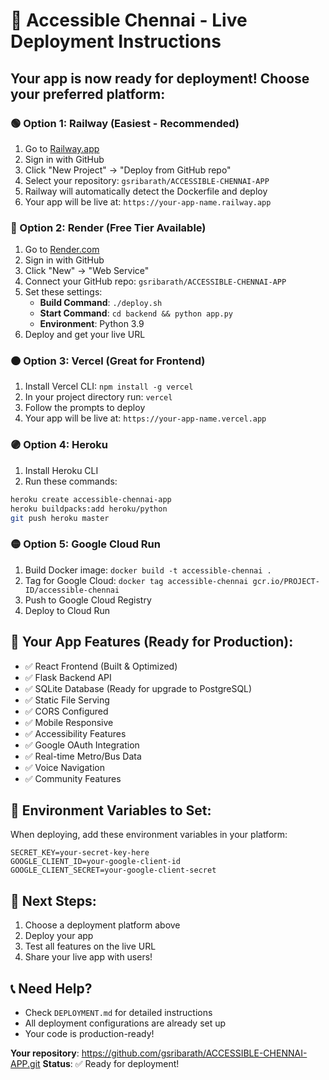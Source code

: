 # 🚀 Accessible Chennai - Live Deployment Instructions

## Your app is now ready for deployment! Choose your preferred platform:

### 🟢 Option 1: Railway (Easiest - Recommended)
1. Go to [Railway.app](https://railway.app)
2. Sign in with GitHub
3. Click "New Project" → "Deploy from GitHub repo"
4. Select your repository: `gsribarath/ACCESSIBLE-CHENNAI-APP`
5. Railway will automatically detect the Dockerfile and deploy
6. Your app will be live at: `https://your-app-name.railway.app`

### 🔵 Option 2: Render (Free Tier Available)
1. Go to [Render.com](https://render.com)
2. Sign in with GitHub
3. Click "New" → "Web Service"
4. Connect your GitHub repo: `gsribarath/ACCESSIBLE-CHENNAI-APP`
5. Set these settings:
   - **Build Command**: `./deploy.sh`
   - **Start Command**: `cd backend && python app.py`
   - **Environment**: Python 3.9
6. Deploy and get your live URL

### 🟠 Option 3: Vercel (Great for Frontend)
1. Install Vercel CLI: `npm install -g vercel`
2. In your project directory run: `vercel`
3. Follow the prompts to deploy
4. Your app will be live at: `https://your-app-name.vercel.app`

### 🟣 Option 4: Heroku
1. Install Heroku CLI
2. Run these commands:
```bash
heroku create accessible-chennai-app
heroku buildpacks:add heroku/python
git push heroku master
```

### 🟡 Option 5: Google Cloud Run
1. Build Docker image: `docker build -t accessible-chennai .`
2. Tag for Google Cloud: `docker tag accessible-chennai gcr.io/PROJECT-ID/accessible-chennai`
3. Push to Google Cloud Registry
4. Deploy to Cloud Run

## 📱 Your App Features (Ready for Production):
- ✅ React Frontend (Built & Optimized)
- ✅ Flask Backend API
- ✅ SQLite Database (Ready for upgrade to PostgreSQL)
- ✅ Static File Serving
- ✅ CORS Configured
- ✅ Mobile Responsive
- ✅ Accessibility Features
- ✅ Google OAuth Integration
- ✅ Real-time Metro/Bus Data
- ✅ Voice Navigation
- ✅ Community Features

## 🔧 Environment Variables to Set:
When deploying, add these environment variables in your platform:
```
SECRET_KEY=your-secret-key-here
GOOGLE_CLIENT_ID=your-google-client-id
GOOGLE_CLIENT_SECRET=your-google-client-secret
```

## 🎉 Next Steps:
1. Choose a deployment platform above
2. Deploy your app
3. Test all features on the live URL
4. Share your live app with users!

## 📞 Need Help?
- Check `DEPLOYMENT.md` for detailed instructions
- All deployment configurations are already set up
- Your code is production-ready!

**Your repository**: https://github.com/gsribarath/ACCESSIBLE-CHENNAI-APP.git
**Status**: ✅ Ready for deployment!
